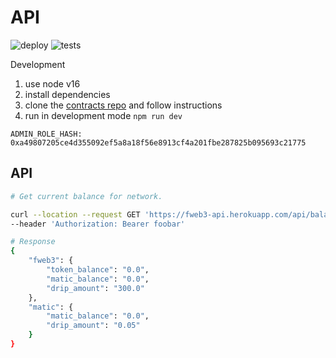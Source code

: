 # API

![deploy](https://github.com/fweb3/api/actions/workflows/deploy.yml/badge.svg)
![tests](https://github.com/fweb3/api/actions/workflows/test.yml/badge.svg)

Development

1. use node v16
2. install dependencies
3. clone the [contracts repo](http://github.com/fweb3/contracts) and follow instructions
4. run in development mode `npm run dev`

```
ADMIN_ROLE_HASH: 0xa49807205ce4d355092ef5a8a18f56e8913cf4a201fbe287825b095693c21775
```

## API

```bash
# Get current balance for network.

curl --location --request GET 'https://fweb3-api.herokuapp.com/api/balances?network=polygon|mumbai' \
--header 'Authorization: Bearer foobar'

# Response
{
    "fweb3": {
        "token_balance": "0.0",
        "matic_balance": "0.0",
        "drip_amount": "300.0"
    },
    "matic": {
        "matic_balance": "0.0",
        "drip_amount": "0.05"
    }
}


```
